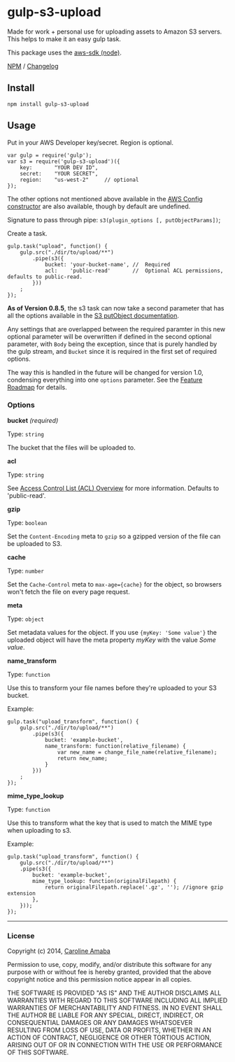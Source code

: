 # gulp-s3-upload

Made for work + personal use for uploading assets to Amazon S3 servers.  
This helps to make it an easy gulp task.

This package uses the [aws-sdk (node)](http://aws.amazon.com/sdk-for-node-js/).

[NPM](https://www.npmjs.com/package/gulp-s3-upload) / [Changelog](changelog.md)

## Install
    npm install gulp-s3-upload

## Usage

Put in your AWS Developer key/secret. Region is optional.

    var gulp = require('gulp');
    var s3 = require('gulp-s3-upload')({
        key:       "YOUR DEV ID",
        secret:    "YOUR SECRET",
        region:    "us-west-2"     // optional
    });

The other options not mentioned above available in the [AWS Config constructor](http://docs.aws.amazon.com/AWSJavaScriptSDK/latest/AWS/Config.html#constructor-property) are also available, though by default are undefined.

Signature to pass through pipe: `s3(plugin_options [, putObjectParams])`;

Create a task.

    gulp.task("upload", function() {
        gulp.src("./dir/to/upload/**")
            .pipe(s3({
                bucket: 'your-bucket-name', //  Required
                acl:    'public-read'       //  Optional ACL permissions, defaults to public-read.
            }))
        ;
    });

**As of Version 0.8.5**, the s3 task can now take a second parameter that has all the options available in the [S3 putObject documentation](http://docs.aws.amazon.com/AWSJavaScriptSDK/latest/AWS/S3.html#putObject-property).  

Any settings that are overlapped between the required paramter in this new optional parameter will be overwritten if defined in the second optional parameter, with `Body` being the exception, since that is purely handled by the gulp stream, and `Bucket` since it is required in the first set of required options.

The way this is handled in the future will be changed for version 1.0, condensing everything into one `options` parameter. See the [Feature Roadmap](roadmap.md) for details.

### Options

**bucket** *(required)*

Type: `string`

The bucket that the files will be uploaded to.


**acl**

Type: `string`

See [Access Control List (ACL) Overview](http://docs.aws.amazon.com/AmazonS3/latest/dev/acl-overview.html)
for more information.  Defaults to 'public-read'.


**gzip**

Type: `boolean`

Set the `Content-Encoding` meta to `gzip` so a gzipped version of the file can be uploaded to S3.


**cache**

Type: `number`

Set the `Cache-Control` meta to `max-age={cache}` for the object, so browsers won't fetch the file on every page request.


**meta**

Type: `object`

Set metadata values for the object. If you use `{myKey: 'Some value'}` the uploaded object will have the meta property *myKey* with the value *Some value*.


**name_transform**

Type: `function`

Use this to transform your file names before they're uploaded to your S3 bucket.

Example:

    gulp.task("upload_transform", function() {
        gulp.src("./dir/to/upload/**")
            .pipe(s3({
                bucket: 'example-bucket',
                name_transform: function(relative_filename) {
                    var new_name = change_file_name(relative_filename);
                    return new_name;
                }
            }))
        ;
    });


**mime_type_lookup**

Type: `function`

Use this to transform what the key that is used to match the MIME type when uploading to s3.

Example:

    gulp.task("upload_transform", function() {
        gulp.src("./dir/to/upload/**")
        .pipe(s3({
            bucket: 'example-bucket',
            mime_type_lookup: function(originalFilepath) {
                return originalFilepath.replace('.gz', ''); //ignore gzip extension
            },
        }));
    });

----------------------------------------------------

### License

Copyright (c) 2014, [Caroline Amaba](mailto:caroline.amaba@gmail.com)

Permission to use, copy, modify, and/or distribute this software for any purpose with or without fee is hereby granted, provided that the above copyright notice and this permission notice appear in all copies.

THE SOFTWARE IS PROVIDED "AS IS" AND THE AUTHOR DISCLAIMS ALL WARRANTIES WITH REGARD TO THIS SOFTWARE INCLUDING ALL IMPLIED WARRANTIES OF MERCHANTABILITY AND FITNESS. IN NO EVENT SHALL THE AUTHOR BE LIABLE FOR ANY SPECIAL, DIRECT, INDIRECT, OR CONSEQUENTIAL DAMAGES OR ANY DAMAGES WHATSOEVER RESULTING FROM LOSS OF USE, DATA OR PROFITS, WHETHER IN AN ACTION OF CONTRACT, NEGLIGENCE OR OTHER TORTIOUS ACTION, ARISING OUT OF OR IN CONNECTION WITH THE USE OR PERFORMANCE OF THIS SOFTWARE.
